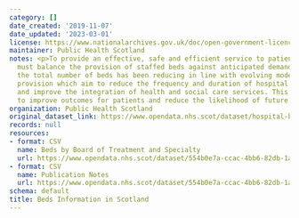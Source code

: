 ```yaml
---
category: []
date_created: '2019-11-07'
date_updated: '2023-03-01'
license: https://www.nationalarchives.gov.uk/doc/open-government-licence/version/3/
maintainer: Public Health Scotland
notes: <p>To provide an effective, safe and efficient service to patients, hospitals
  must balance the provision of staffed beds against anticipated demand. Historically,
  the total number of beds has been reducing in line with evolving models of healthcare
  provision which aim to reduce the frequency and duration of hospital admissions
  and improve the integration of health and social care services. This strategy aims
  to improve outcomes for patients and reduce the likelihood of future hospital admissions.\r\n</p>
organization: Public Health Scotland
original_dataset_link: https://www.opendata.nhs.scot/dataset/hospital-beds-information
records: null
resources:
- format: CSV
  name: Beds by Board of Treatment and Specialty
  url: https://www.opendata.nhs.scot/dataset/554b0e7a-ccac-4bb6-82db-1a8b306fcb36/resource/f272bb7d-5320-4491-84c1-614a2c064007/download/beds_by_nhs_board_of_treatment_and_specialty.csv
- format: CSV
  name: Publication Notes
  url: https://www.opendata.nhs.scot/dataset/554b0e7a-ccac-4bb6-82db-1a8b306fcb36/resource/25bdc37b-4a77-4ff8-9b3a-edaba6e1c613/download/notes.csv
schema: default
title: Beds Information in Scotland
---
```

